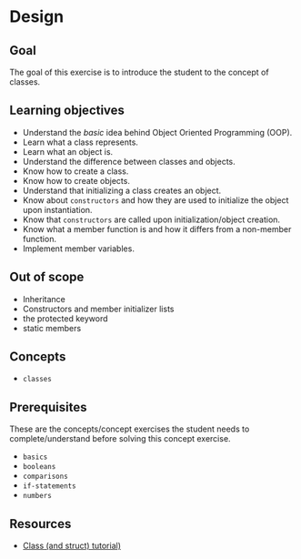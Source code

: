 # Design

## Goal

The goal of this exercise is to introduce the student to the concept of classes.

## Learning objectives

- Understand the _basic_ idea behind Object Oriented Programming (OOP).
- Learn what a class represents.
- Learn what an object is.
- Understand the difference between classes and objects.
- Know how to create a class.
- Know how to create objects.
- Understand that initializing a class creates an object.
- Know about `constructors` and how they are used to initialize the object upon instantiation.
- Know that `constructors` are called upon initialization/object creation.
- Know what a member function is and how it differs from a non-member function.
- Implement member variables.

## Out of scope

- Inheritance
- Constructors and member initializer lists
- the protected keyword
- static members

## Concepts

- `classes`

## Prerequisites

These are the concepts/concept exercises the student needs to complete/understand before solving this concept exercise.

- `basics`
- `booleans`
- `comparisons`
- `if-statements`
- `numbers`

## Resources

- [Class (and struct) tutorial)](https://www.learncpp.com/cpp-tutorial/classes-and-class-members/)